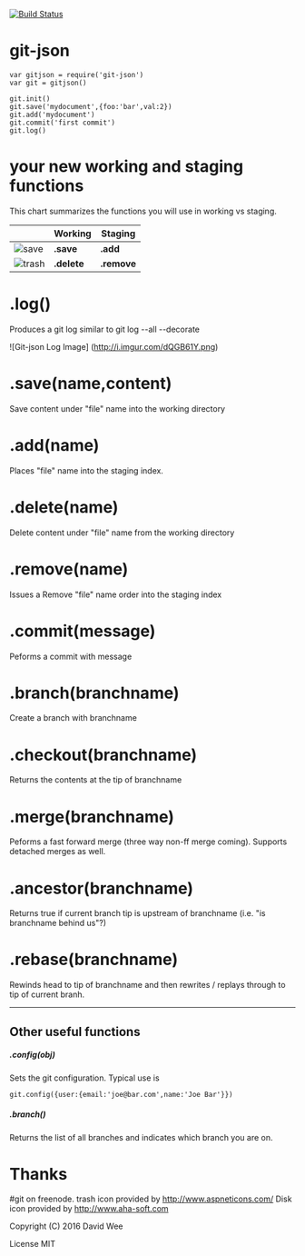 [![Build Status](https://travis-ci.org/rook2pawn/git-json.svg?branch=master)](https://travis-ci.org/rook2pawn/git-json)

git-json
========

    var gitjson = require('git-json')
    var git = gitjson()
  
    git.init()
    git.save('mydocument',{foo:'bar',val:2})
    git.add('mydocument')
    git.commit('first commit')
    git.log()


your new working and staging functions
======================================
This chart summarizes the functions you will use in working vs staging.

|      | Working | Staging |
|------|---------|---------|
|![save](http://i.imgur.com/osgHYPP.png) | **.save** | **.add** |
|![trash](http://i.imgur.com/CZO14tR.png)| **.delete** | **.remove** |

.log()
======

Produces a git log similar to git log --all --decorate

![Git-json Log Image]
(http://i.imgur.com/dQGB61Y.png)



.save(name,content)
===================

Save content under "file" name into the working directory


.add(name)
==========

Places "file" name into the staging index.

.delete(name)
=============

Delete content under "file" name from the working directory

.remove(name)
=============

Issues a Remove "file" name order into the staging index


.commit(message)
================

Peforms a commit with message



.branch(branchname)
===================

Create a branch with branchname



.checkout(branchname)
=====================

Returns the contents at the tip of branchname


.merge(branchname)
==================

Peforms a fast forward merge  (three way non-ff merge coming).
Supports detached merges as well.


.ancestor(branchname)
=====================

Returns true if current branch tip is upstream of branchname (i.e. "is branchname behind us"?)


.rebase(branchname)
===================

Rewinds head to tip of branchname and then rewrites / replays through to tip of current branh.


---

## Other useful functions ###

##### .config(obj)

Sets the git configuration. Typical use is 

    git.config({user:{email:'joe@bar.com',name:'Joe Bar'}})

##### .branch()

Returns the list of all branches and indicates which branch you are on.




Thanks
======

\#git on freenode. 
trash icon provided by http://www.aspneticons.com/
Disk icon provided by  http://www.aha-soft.com

Copyright (C) 2016 David Wee

License MIT

